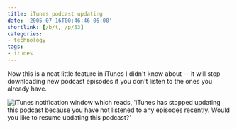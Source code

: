 ```yaml
---
title: iTunes podcast updating
date: '2005-07-16T00:46:46-05:00'
shortlink: [/b/t, /p/53]
categories:
- technology
tags:
- itunes
---
```

Now this is a neat little feature in iTunes I didn't know about -- it will stop downloading new podcast episodes if you
don't listen to the ones you already have.

<img src="itunes-podcasts.jpg" alt="iTunes notification window which reads, 'iTunes has stopped updating this podcast
because you have not listened to any episodes recently.  Would you like to resume updating this podcast?'" />
